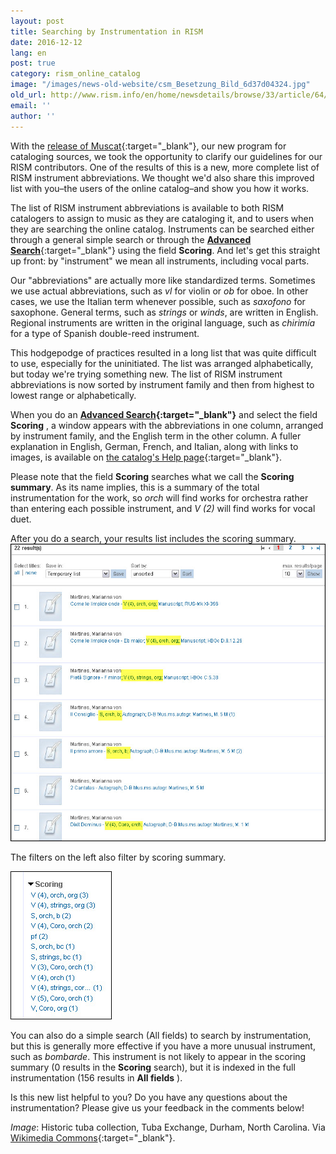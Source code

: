 ```yaml
---
layout: post
title: Searching by Instrumentation in RISM
date: 2016-12-12
lang: en
post: true
category: rism_online_catalog
image: "/images/news-old-website/csm_Besetzung_Bild_6d37d04324.jpg"
old_url: http://www.rism.info/en/home/newsdetails/browse/33/article/64/searching-by-instrumentation-in-rism.html
email: ''
author: ''
---
```


With the [release of Muscat](/new_at_rism/2016/11/14/welcome-muscat.html){:target="_blank"}, our new program for cataloging sources, we took the opportunity to clarify our guidelines for our RISM contributors. One of the results of this is a new, more complete list of RISM instrument abbreviations. We thought we'd also share this improved list with you–the users of the online catalog–and show you how it works.

The list of RISM instrument abbreviations is available to both RISM catalogers to assign to music as they are cataloging it, and to users when they are searching the online catalog. Instruments can be searched either through a general simple search or through the [**Advanced Search**](https://opac.rism.info/metaopac/start.do?View=rism&SearchType=2&Language=en){:target="_blank"} using the field **Scoring**. And let's get this straight up front: by "instrument" we mean all instruments, including vocal parts.

Our "abbreviations" are actually more like standardized terms. Sometimes we use actual abbreviations, such as _vl_ for violin or _ob_ for oboe. In other cases, we use the Italian term whenever possible, such as _saxofono_ for saxophone. General terms, such as _strings_ or _winds_, are written in English. Regional instruments are written in the original language, such as _chirimía_ for a type of Spanish double-reed instrument.

This hodgepodge of practices resulted in a long list that was quite difficult to use, especially for the uninitiated. The list was arranged alphabetically, but today we're trying something new. The list of RISM instrument abbreviations is now sorted by instrument family and then from highest to lowest range or alphabetically.

When you do an **[Advanced Search](https://opac.rism.info/metaopac/start.do?View=rism&SearchType=2&Language=en){:target="_blank"}** and select the field **Scoring** , a window appears with the abbreviations in one column, arranged by instrument family, and the English term in the other column. A fuller explanation in English, German, French, and Italian, along with links to images, is available on [the catalog's Help page](https://opac.rism.info/index.php?id=4&L=1#c155){:target="_blank"}.

Please note that the field **Scoring** searches what we call the **Scoring summary**. As its name implies, this is a summary of the total instrumentation for the work, so _orch_ will find works for orchestra rather than entering each possible instrument, and _V (2)_ will find works for vocal duet.

After you do a search, your results list includes the scoring summary.
![Scoring summary](/resources-old-website/news/Besetzung_Suche_ex_1_779_x_736.jpg)

The filters on the left also filter by scoring summary.

![Filter by instrumentation](/resources-old-website/news/Besetzung_Suche_ex_2_162_x_237.jpg)

You can also do a simple search (All fields) to search by instrumentation, but this is generally more effective if you have a more unusual instrument, such as _bombarde_. This instrument is not likely to appear in the scoring summary (0 results in the **Scoring** search), but it is indexed in the full instrumentation (156 results in **All fields** ).

Is this new list helpful to you? Do you have any questions about the instrumentation? Please give us your feedback in the comments below!

_Image_: Historic tuba collection, Tuba Exchange, Durham, North Carolina. Via [Wikimedia Commons](https://commons.wikimedia.org/wiki/File:Historic_tuba_collection_(8635531700).jpg){:target="_blank"}.
